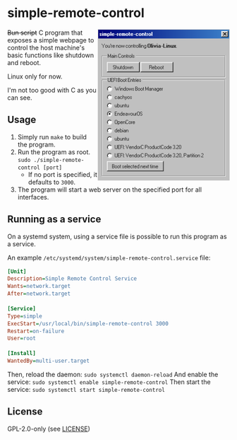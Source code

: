 # simple-remote-control

<img src=".github/ss.png" align="right" width="300"/>

~~Bun script~~ C program that exposes a simple webpage to control the host machine's basic functions like shutdown and reboot.

Linux only for now.

I'm not too good with C as you can see.

## Usage

1. Simply run `make` to build the program.
2. Run the program as root. `sudo ./simple-remote-control [port]`
    - If no port is specified, it defaults to `3000`.
3. The program will start a web server on the specified port for all interfaces.

## Running as a service

On a systemd system, using a service file is possible to run this program as a service.

An example `/etc/systemd/system/simple-remote-control.service` file:

```ini
[Unit]
Description=Simple Remote Control Service
Wants=network.target
After=network.target

[Service]
Type=simple
ExecStart=/usr/local/bin/simple-remote-control 3000
Restart=on-failure
User=root

[Install]
WantedBy=multi-user.target
```

Then, reload the daemon: `sudo systemctl daemon-reload`
And enable the service: `sudo systemctl enable simple-remote-control`
Then start the service: `sudo systemctl start simple-remote-control`

## License

GPL-2.0-only (see [LICENSE](LICENSE))

